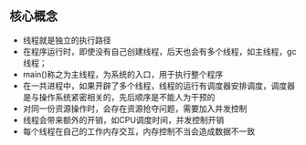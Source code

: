 ## 核心概念

- 线程就是独立的执行路径
- 在程序运行时，即使没有自己创建线程，后天也会有多个线程，如主线程，gc线程；
- main()称之为主线程，为系统的入口，用于执行整个程序
- 在一共进程中，如果开辟了多个线程，线程的运行有调度器安排调度，调度器是与操作系统紧密相关的，先后顺序是不能人为干预的
- 对同一份资源操作时，会存在资源抢夺问题，需要加入并发控制
- 线程会带来额外的开销，如CPU调度时间，并发控制开销
- 每个线程在自己的工作内存交互，内存控制不当会造成数据不一致

